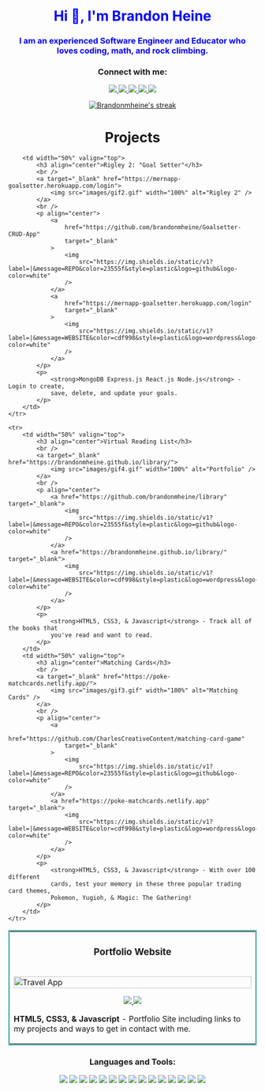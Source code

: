 <div style="color:blue;text-align:center;">
  <h1 align="center" style="color:blue;text-align:center;">Hi 👋, I'm Brandon Heine</h1>
  <h3 align="center">I am an experienced Software Engineer and Educator who loves coding, math, and rock climbing.</h3>
 </div>

<h3 align="center">Connect with me:</h3>
<p align="center">
  <a href="https://brandonmheine.netlify.app/" target="_blank">
    <img src="https://img.shields.io/static/v1?label=|&message=WEBSITE&color=23555f&style=plastic&logo=react&logo-color=white"/>
  </a>
  <a href="https://www.linkedin.com/in/brandonmheine/" target="_blank">
    <img src="https://img.shields.io/static/v1?label=|&message=LINKED-IN&color=cdf998&style=plastic&logo=linkedin&logo-color=white"/>
  </a>
  <a href="https://twitter.com/BrandonMHeine" target="_blank">
    <img src="https://img.shields.io/static/v1?label=|&message=TWITTER&color=23555f&style=plastic&logo=twitter&logo-color=white"/>
  </a>
  <a href="https://angel.co/u/brandon-heine" target="_blank">
      <img src="https://img.shields.io/static/v1?label=|&message=ANGEL-LIST&color=cdf998&style=plastic&logo=angellist&logo-color=white"/>
  </a>
  <a href="https://s3.amazonaws.com/attachments.angel.co/6942207-d6647d0483560b719a028b930e56e792.pdf?X-Amz-Algorithm=AWS4-HMAC-SHA256&X-Amz-Credential=AKIAJS6W3HGZGRJIRBTA%2F20220511%2Fus-east-1%2Fs3%2Faws4_request&X-Amz-Date=20220511T202644Z&X-Amz-Expires=3600&X-Amz-SignedHeaders=host&X-Amz-Signature=28efd3226719541eed7e86f8b5bc66bb63d1f448246789f45f30d376a1155899" target="_blank">
      <img src="https://img.shields.io/static/v1?label=|&message=RESUME&color=23555f&style=plastic&logo=react&logo-color=white"/>
  </a>
</p>

<p align="center">
  <a href="https://github.com/DenverCoder1/github-readme-streak-stats">
    <img title="🔥 Get streak stats for your profile at git.io/streak-stats" alt="Brandonmheine's streak" src="https://github-readme-streak-stats.herokuapp.com/?user=brandonmheine&theme=monokai-metallian&hide_border=true"/>
  </a>
</p>




<h1 align="center">Projects</h1>
<table bordercolor="#66b2b2">
	<tr>
		<td width="50%" valign="top">
			<h3 align="center">Portfolio Website</h3>
			<br />
			<a target="_blank" href="https://brandonmheine.netlify.app/">
				<img src="images/gif1.gif" width="100%" alt="Travel App" />
			</a>
			<br />
			<p align="center">
				<a
					href="https://github.com/brandonmheine/portfolio-site"
					target="_blank"
				>
					<img
						src="https://img.shields.io/static/v1?label=|&message=REPO&color=23555f&style=plastic&logo=github&logo-color=white"
					/>
				</a>
				<a href="https://brandonmheine.netlify.app/" target="_blank">
					<img
						src="https://img.shields.io/static/v1?label=|&message=WEBSITE&color=cdf998&style=plastic&logo=wordpress&logo-color=white"
					/>
				</a>
			</p>
			<p>
				<strong>HTML5, CSS3, & Javascript</strong> - Portfolio Site including
				links to my projects and ways to get in contact with me.
			</p>
		</td>

		<td width="50%" valign="top">
			<h3 align="center">Rigley 2: "Goal Setter"</h3>
			<br />
			<a target="_blank" href="https://mernapp-goalsetter.herokuapp.com/login">
				<img src="images/gif2.gif" width="100%" alt="Rigley 2" />
			</a>
			<br />
			<p align="center">
				<a
					href="https://github.com/brandonmheine/Goalsetter-CRUD-App"
					target="_blank"
				>
					<img
						src="https://img.shields.io/static/v1?label=|&message=REPO&color=23555f&style=plastic&logo=github&logo-color=white"
					/>
				</a>
				<a
					href="https://mernapp-goalsetter.herokuapp.com/login"
					target="_blank"
				>
					<img
						src="https://img.shields.io/static/v1?label=|&message=WEBSITE&color=cdf998&style=plastic&logo=wordpress&logo-color=white"
					/>
				</a>
			</p>
			<p>
				<strong>MongoDB Express.js React.js Node.js</strong> - Login to create,
				save, delete, and update your goals.
			</p>
		</td>
	</tr>

	<tr>
		<td width="50%" valign="top">
			<h3 align="center">Virtual Reading List</h3>
			<br />
			<a target="_blank" href="https://brandonmheine.github.io/library/">
				<img src="images/gif4.gif" width="100%" alt="Portfolio" />
			</a>
			<br />
			<p align="center">
				<a href="https://github.com/brandonmheine/library" target="_blank">
					<img
						src="https://img.shields.io/static/v1?label=|&message=REPO&color=23555f&style=plastic&logo=github&logo-color=white"
					/>
				</a>
				<a href="https://brandonmheine.github.io/library/" target="_blank">
					<img
						src="https://img.shields.io/static/v1?label=|&message=WEBSITE&color=cdf998&style=plastic&logo=wordpress&logo-color=white"
					/>
				</a>
			</p>
			<p>
				<strong>HTML5, CSS3, & Javascript</strong> - Track all of the books that
				you've read and want to read.
			</p>
		</td>
		<td width="50%" valign="top">
			<h3 align="center">Matching Cards</h3>
			<br />
			<a target="_blank" href="https://poke-matchcards.netlify.app/">
				<img src="images/gif3.gif" width="100%" alt="Matching Cards" />
			</a>
			<br />
			<p align="center">
				<a
					href="https://github.com/CharlesCreativeContent/matching-card-game"
					target="_blank"
				>
					<img
						src="https://img.shields.io/static/v1?label=|&message=REPO&color=23555f&style=plastic&logo=github&logo-color=white"
					/>
				</a>
				<a href="https://poke-matchcards.netlify.app" target="_blank">
					<img
						src="https://img.shields.io/static/v1?label=|&message=WEBSITE&color=cdf998&style=plastic&logo=wordpress&logo-color=white"
					/>
				</a>
			</p>
			<p>
				<strong>HTML5, CSS3, & Javascript</strong> - With over 100 different
				cards, test your memory in these three popular trading card themes,
				Pokemon, Yugioh, & Magic: The Gathering!
			</p>
		</td>
	</tr>
</table>

<h3 align="center">Languages and Tools:</h3>
<p align="center">
    <img src="https://img.shields.io/static/v1?label=|&message=HTML5&color=23555f&style=plastic&logo=html5"/>
  <img src="https://img.shields.io/static/v1?label=|&message=NODE&color=23555f&style=plastic&logo=nodedotjs"/>
    <img src="https://img.shields.io/static/v1?label=|&message=CSS3&color=285f65&style=plastic&logo=css3"/>
    <img src="https://img.shields.io/static/v1?label=|&message=SASS&color=2b625f&style=plastic&logo=sass"/>
    <img src="https://img.shields.io/static/v1?label=|&message=BOOTSTRAP&color=316c5e&style=plastic&logo=bootstrap"/>
    <img src="https://img.shields.io/static/v1?label=|&message=JAVASCRIPT&color=3c7f5d&style=plastic&logo=javascript"/>
    <img src="https://img.shields.io/static/v1?label=|&message=REACT.JS&color=4a935c&style=plastic&logo=react"/>
    <img src="https://img.shields.io/static/v1?label=|&message=TYPESCRIPT&color=4a935c&style=plastic&logo=typescript"/>
    <img src="https://img.shields.io/static/v1?label=|&message=PYTHON&color=52985b&style=plastic&logo=python"/>
    <img src="https://img.shields.io/static/v1?label=|&message=MONGO-DB&color=cdd148&style=plastic&logo=mongodb"/>
    <img src="https://img.shields.io/static/v1?label=|&message=EXPRESS&color=bbb111&style=plastic&logo=express"/>
    <img src="https://img.shields.io/static/v1?label=|&message=WEBPACK&color=bbb111&style=plastic&logo=webpack"/>
    <img src="https://img.shields.io/static/v1?label=|&message=LINUX&color=bbb111&style=plastic&logo=linux"/>
    <img src="https://img.shields.io/static/v1?label=|&message=GIT&color=cbb148&style=plastic&logo=git"/>
    <img src="https://img.shields.io/static/v1?label=|&message=LATEX&color=cbb148&style=plastic&logo=latex"/>
</p>

